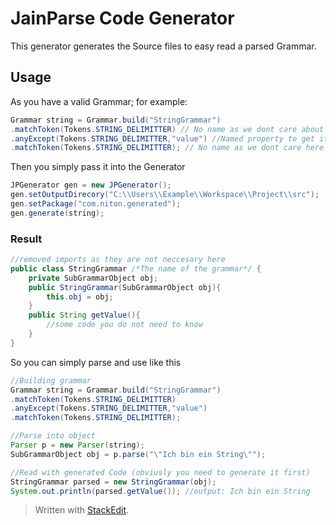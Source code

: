 # JainParse Code Generator
This generator generates the Source files to easy read a parsed Grammar.


## Usage
As you have a valid Grammar; for example:
```java
Grammar string = Grammar.build("StringGrammar")
.matchToken(Tokens.STRING_DELIMITTER) // No name as we dont care about the delmitters
.anyExcept(Tokens.STRING_DELIMITTER,"value") //Named property to get it later on
.matchToken(Tokens.STRING_DELIMITTER); // No name as we dont care here to
```
Then you simply pass it into the Generator
```java
JPGenerator gen = new JPGenerator();
gen.setOutputDirecory("C:\\Users\\Example\\Workspace\\Project\\src");
gen.setPackage("com.niton.generated");
gen.generate(string);
```
### Result
```java
//removed imports as they are not neccesary here
public class StringGrammar /*The name of the grammar*/ {
	private SubGrammarObject obj;
	public StringGrammar(SubGrammarObject obj){
		this.obj = obj;
	}
	public String getValue(){
		//some code you do not need to know
	}
}
```
So you can simply parse and use like this
```java
//Building grammar
Grammar string = Grammar.build("StringGrammar")
.matchToken(Tokens.STRING_DELIMITTER)
.anyExcept(Tokens.STRING_DELIMITTER,"value")
.matchToken(Tokens.STRING_DELIMITTER);

//Parse into object
Parser p = new Parser(string);
SubGrammarObject obj = p.parse("\"Ich bin ein String\"");

//Read with generated Code (obviusly you need to generate it first)
StringGrammar parsed = new StringGrammar(obj);
System.out.println(parsed.getValue()); //output: Ich bin ein String
```
> Written with [StackEdit](https://stackedit.io/).
<!--stackedit_data:
eyJoaXN0b3J5IjpbLTEzNjE0ODU1NjVdfQ==
-->